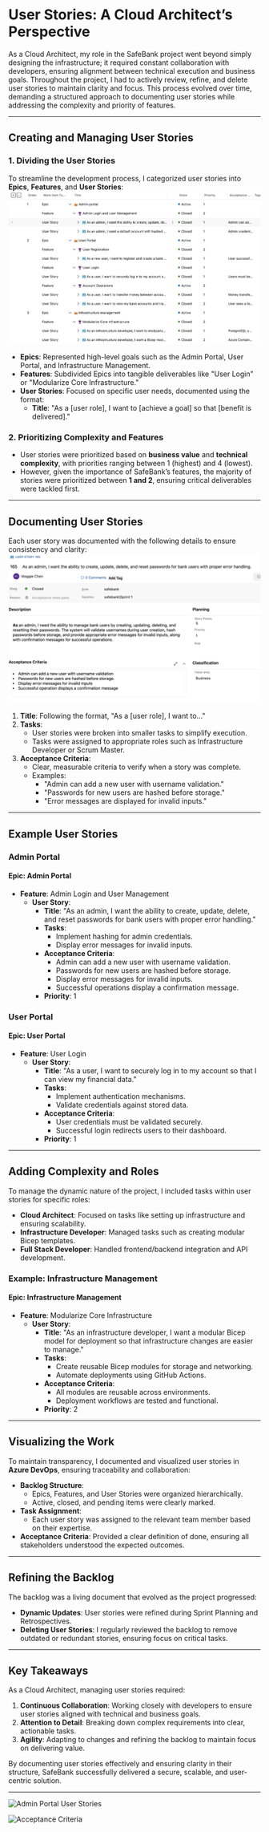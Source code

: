 # **User Stories: A Cloud Architect’s Perspective**

As a Cloud Architect, my role in the SafeBank project went beyond simply designing the infrastructure; it required constant collaboration with developers, ensuring alignment between technical execution and business goals. Throughout the project, I had to actively review, refine, and delete user stories to maintain clarity and focus. This process evolved over time, demanding a structured approach to documenting user stories while addressing the complexity and priority of features.

---

## **Creating and Managing User Stories**

### **1. Dividing the User Stories**
To streamline the development process, I categorized user stories into **Epics**, **Features**, and **User Stories**:
![User Portal User Stories](images/Userportal.png)
- **Epics**: Represented high-level goals such as the Admin Portal, User Portal, and Infrastructure Management.
- **Features**: Subdivided Epics into tangible deliverables like "User Login" or "Modularize Core Infrastructure."
- **User Stories**: Focused on specific user needs, documented using the format:
  - **Title**: "As a [user role], I want to [achieve a goal] so that [benefit is delivered]."

### **2. Prioritizing Complexity and Features**
- User stories were prioritized based on **business value** and **technical complexity**, with priorities ranging between 1 (highest) and 4 (lowest).
- However, given the importance of SafeBank’s features, the majority of stories were prioritized between **1 and 2**, ensuring critical deliverables were tackled first.

---

## **Documenting User Stories**

Each user story was documented with the following details to ensure consistency and clarity:
![User Stories](images/document.png)
1. **Title**: Following the format, "As a [user role], I want to..."
2. **Tasks**:
   - User stories were broken into smaller tasks to simplify execution.
   - Tasks were assigned to appropriate roles such as Infrastructure Developer or Scrum Master.
3. **Acceptance Criteria**:
   - Clear, measurable criteria to verify when a story was complete.
   - Examples:
     - "Admin can add a new user with username validation."
     - "Passwords for new users are hashed before storage."
     - "Error messages are displayed for invalid inputs."

---

## **Example User Stories**

### **Admin Portal**
#### **Epic: Admin Portal**
- **Feature**: Admin Login and User Management
  - **User Story**:  
    - **Title**: "As an admin, I want the ability to create, update, delete, and reset passwords for bank users with proper error handling."
    - **Tasks**:
      - Implement hashing for admin credentials.
      - Display error messages for invalid inputs.
    - **Acceptance Criteria**:
      - Admin can add a new user with username validation.
      - Passwords for new users are hashed before storage.
      - Display error messages for invalid inputs.
      - Successful operations display a confirmation message.
    - **Priority**: 1

### **User Portal**
#### **Epic: User Portal**
- **Feature**: User Login
  - **User Story**:  
    - **Title**: "As a user, I want to securely log in to my account so that I can view my financial data."
    - **Tasks**:
      - Implement authentication mechanisms.
      - Validate credentials against stored data.
    - **Acceptance Criteria**:
      - User credentials must be validated securely.
      - Successful login redirects users to their dashboard.
    - **Priority**: 1

---

## **Adding Complexity and Roles**

To manage the dynamic nature of the project, I included tasks within user stories for specific roles:
- **Cloud Architect**: Focused on tasks like setting up infrastructure and ensuring scalability.
- **Infrastructure Developer**: Managed tasks such as creating modular Bicep templates.
- **Full Stack Developer**: Handled frontend/backend integration and API development.

### **Example: Infrastructure Management**
#### **Epic: Infrastructure Management**
- **Feature**: Modularize Core Infrastructure
  - **User Story**:
    - **Title**: "As an infrastructure developer, I want a modular Bicep model for deployment so that infrastructure changes are easier to manage."
    - **Tasks**:
      - Create reusable Bicep modules for storage and networking.
      - Automate deployments using GitHub Actions.
    - **Acceptance Criteria**:
      - All modules are reusable across environments.
      - Deployment workflows are tested and functional.
    - **Priority**: 2

---

## **Visualizing the Work**

To maintain transparency, I documented and visualized user stories in **Azure DevOps**, ensuring traceability and collaboration:
- **Backlog Structure**: 
  - Epics, Features, and User Stories were organized hierarchically.
  - Active, closed, and pending items were clearly marked.
- **Task Assignment**: 
  - Each user story was assigned to the relevant team member based on their expertise.
- **Acceptance Criteria**: Provided a clear definition of done, ensuring all stakeholders understood the expected outcomes.

---

## **Refining the Backlog**

The backlog was a living document that evolved as the project progressed:
- **Dynamic Updates**: User stories were refined during Sprint Planning and Retrospectives.
- **Deleting User Stories**: I regularly reviewed the backlog to remove outdated or redundant stories, ensuring focus on critical tasks.

---

## **Key Takeaways**

As a Cloud Architect, managing user stories required:
1. **Continuous Collaboration**: Working closely with developers to ensure user stories aligned with technical and business goals.
2. **Attention to Detail**: Breaking down complex requirements into clear, actionable tasks.
3. **Agility**: Adapting to changes and refining the backlog to maintain focus on delivering value.

By documenting user stories effectively and ensuring clarity in their structure, SafeBank successfully delivered a secure, scalable, and user-centric solution.

---


![Admin Portal User Stories](images/screenshot1.png)

![Acceptance Criteria](images/screenshot3.png)
